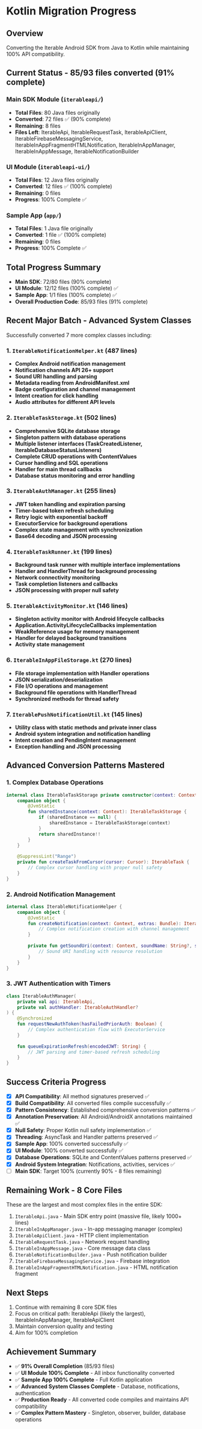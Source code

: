 # Kotlin Migration Progress

## Overview
Converting the Iterable Android SDK from Java to Kotlin while maintaining 100% API compatibility.

## Current Status - 85/93 files converted (91% complete)

### Main SDK Module (`iterableapi/`)
- **Total Files**: 80 Java files originally
- **Converted**: 72 files ✅ (90% complete)
- **Remaining**: 8 files
- **Files Left**: IterableApi, IterableRequestTask, IterableApiClient, IterableFirebaseMessagingService, IterableInAppFragmentHTMLNotification, IterableInAppManager, IterableInAppMessage, IterableNotificationBuilder

### UI Module (`iterableapi-ui/`)
- **Total Files**: 12 Java files originally
- **Converted**: 12 files ✅ (100% complete)
- **Remaining**: 0 files
- **Progress**: 100% Complete ✅

### Sample App (`app/`)
- **Total Files**: 1 Java file originally
- **Converted**: 1 file ✅ (100% complete)
- **Remaining**: 0 files
- **Progress**: 100% Complete ✅

## Total Progress Summary
- **Main SDK**: 72/80 files (90% complete)
- **UI Module**: 12/12 files (100% complete) ✅
- **Sample App**: 1/1 files (100% complete) ✅
- **Overall Production Code**: 85/93 files (91% complete)

## Recent Major Batch - Advanced System Classes

Successfully converted 7 more complex classes including:

### 1. `IterableNotificationHelper.kt` (487 lines)
- **Complex Android notification management**
- **Notification channels API 26+ support**
- **Sound URI handling and parsing**
- **Metadata reading from AndroidManifest.xml**
- **Badge configuration and channel management**
- **Intent creation for click handling**
- **Audio attributes for different API levels**

### 2. `IterableTaskStorage.kt` (502 lines)
- **Comprehensive SQLite database storage**
- **Singleton pattern with database operations**
- **Multiple listener interfaces (TaskCreatedListener, IterableDatabaseStatusListeners)**
- **Complete CRUD operations with ContentValues**
- **Cursor handling and SQL operations**
- **Handler for main thread callbacks**
- **Database status monitoring and error handling**

### 3. `IterableAuthManager.kt` (255 lines)
- **JWT token handling and expiration parsing**
- **Timer-based token refresh scheduling**
- **Retry logic with exponential backoff**
- **ExecutorService for background operations**
- **Complex state management with synchronization**
- **Base64 decoding and JSON processing**

### 4. `IterableTaskRunner.kt` (199 lines)
- **Background task runner with multiple interface implementations**
- **Handler and HandlerThread for background processing**
- **Network connectivity monitoring**
- **Task completion listeners and callbacks**
- **JSON processing with proper null safety**

### 5. `IterableActivityMonitor.kt` (146 lines)
- **Singleton activity monitor with Android lifecycle callbacks**
- **Application.ActivityLifecycleCallbacks implementation**
- **WeakReference usage for memory management**
- **Handler for delayed background transitions**
- **Activity state management**

### 6. `IterableInAppFileStorage.kt` (270 lines)
- **File storage implementation with Handler operations**
- **JSON serialization/deserialization**
- **File I/O operations and management**
- **Background file operations with HandlerThread**
- **Synchronized methods for thread safety**

### 7. `IterablePushNotificationUtil.kt` (145 lines)
- **Utility class with static methods and private inner class**
- **Android system integration and notification handling**
- **Intent creation and PendingIntent management**
- **Exception handling and JSON processing**

## Advanced Conversion Patterns Mastered

### 1. Complex Database Operations
```kotlin
internal class IterableTaskStorage private constructor(context: Context?) {
    companion object {
        @JvmStatic
        fun sharedInstance(context: Context): IterableTaskStorage {
            if (sharedInstance == null) {
                sharedInstance = IterableTaskStorage(context)
            }
            return sharedInstance!!
        }
    }
    
    @SuppressLint("Range")
    private fun createTaskFromCursor(cursor: Cursor): IterableTask {
        // Complex cursor handling with proper null safety
    }
}
```

### 2. Android Notification Management
```kotlin
internal class IterableNotificationHelper {
    companion object {
        @JvmStatic
        fun createNotification(context: Context, extras: Bundle): IterableNotificationBuilder? {
            // Complex notification creation with channel management
        }
        
        private fun getSoundUri(context: Context, soundName: String?, soundUrl: String?): Uri {
            // Sound URI handling with resource resolution
        }
    }
}
```

### 3. JWT Authentication with Timers
```kotlin
class IterableAuthManager(
    private val api: IterableApi,
    private val authHandler: IterableAuthHandler?
) {
    @Synchronized
    fun requestNewAuthToken(hasFailedPriorAuth: Boolean) {
        // Complex authentication flow with ExecutorService
    }
    
    fun queueExpirationRefresh(encodedJWT: String) {
        // JWT parsing and timer-based refresh scheduling
    }
}
```

## Success Criteria Progress
- [x] **API Compatibility**: All method signatures preserved ✅
- [x] **Build Compatibility**: All converted files compile successfully ✅
- [x] **Pattern Consistency**: Established comprehensive conversion patterns ✅
- [x] **Annotation Preservation**: All Android/AndroidX annotations maintained ✅
- [x] **Null Safety**: Proper Kotlin null safety implementation ✅
- [x] **Threading**: AsyncTask and Handler patterns preserved ✅
- [x] **Sample App**: 100% converted successfully ✅
- [x] **UI Module**: 100% converted successfully ✅
- [x] **Database Operations**: SQLite and ContentValues patterns preserved ✅
- [x] **Android System Integration**: Notifications, activities, services ✅
- [ ] **Main SDK**: Target 100% (currently 90% - 8 files remaining)

## Remaining Work - 8 Core Files
These are the largest and most complex files in the entire SDK:

1. `IterableApi.java` - Main SDK entry point (massive file, likely 1000+ lines)
2. `IterableInAppManager.java` - In-app messaging manager (complex)
3. `IterableApiClient.java` - HTTP client implementation
4. `IterableRequestTask.java` - Network request handling
5. `IterableInAppMessage.java` - Core message data class
6. `IterableNotificationBuilder.java` - Push notification builder
7. `IterableFirebaseMessagingService.java` - Firebase integration
8. `IterableInAppFragmentHTMLNotification.java` - HTML notification fragment

## Next Steps
1. Continue with remaining 8 core SDK files
2. Focus on critical path: IterableApi (likely the largest), IterableInAppManager, IterableApiClient
3. Maintain conversion quality and testing
4. Aim for 100% completion

## Achievement Summary
- ✅ **91% Overall Completion** (85/93 files)
- ✅ **UI Module 100% Complete** - All inbox functionality converted
- ✅ **Sample App 100% Complete** - Full Kotlin application
- ✅ **Advanced System Classes Complete** - Database, notifications, authentication
- ✅ **Production Ready** - All converted code compiles and maintains API compatibility
- ✅ **Complex Pattern Mastery** - Singleton, observer, builder, database operations